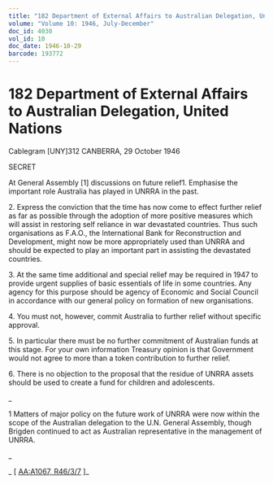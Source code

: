 ```yaml
---
title: "182 Department of External Affairs to Australian Delegation, United Nations"
volume: "Volume 10: 1946, July-December"
doc_id: 4030
vol_id: 10
doc_date: 1946-10-29
barcode: 193772
---
```


# 182 Department of External Affairs to Australian Delegation, United Nations

Cablegram [UNY]312 CANBERRA, 29 October 1946

SECRET

At General Assembly [1] discussions on future relief1. Emphasise the important role Australia has played in UNRRA in the past.

2\. Express the conviction that the time has now come to effect further relief as far as possible through the adoption of more positive measures which will assist in restoring self reliance in war devastated countries. Thus such organisations as F.A.O., the International Bank for Reconstruction and Development, might now be more appropriately used than UNRRA and should be expected to play an important part in assisting the devastated countries.

3\. At the same time additional and special relief may be required in 1947 to provide urgent supplies of basic essentials of life in some countries. Any agency for this purpose should be agency of Economic and Social Council in accordance with our general policy on formation of new organisations.

4\. You must not, however, commit Australia to further relief without specific approval.

5\. In particular there must be no further commitment of Australian funds at this stage. For your own information Treasury opinion is that Government would not agree to more than a token contribution to further relief.

6\. There is no objection to the proposal that the residue of UNRRA assets should be used to create a fund for children and adolescents.

_

1 Matters of major policy on the future work of UNRRA were now within the scope of the Australian delegation to the U.N. General Assembly, though Brigden continued to act as Australian representative in the management of UNRRA.

_

_ [ [AA:A1067, R46/3/7](http://www.naa.gov.au/cgi-bin/Search?O=I&Number=193772) ]_
